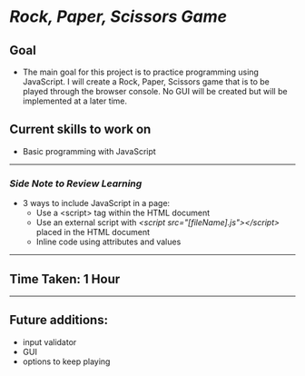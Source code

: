 # ***Rock, Paper, Scissors Game***
## **Goal**
- The main goal for this project is to practice programming using JavaScript. I will create a Rock, Paper, Scissors game that is to be played through the browser console. No GUI will be created but will be implemented at a later time.

## **Current skills to work on**
- Basic programming with JavaScript
---
### *Side Note to Review Learning*
- 3 ways to include JavaScript in a page:
  - Use a \<script> tag within the HTML document
  - Use an external script with *\<script src="[fileName].js"\>\</script>* placed in the HTML document
  - Inline code using attributes and values
---
## Time Taken: 1 Hour
---
## Future additions:
  - input validator
  - GUI
  - options to keep playing

